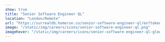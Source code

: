 ```yaml
---
show: true
title: "Senior Software Engineer QL"
location: "London/Remote"
url: "https://surrealdb.homerun.co/senior-software-engineer-ql/en?token=0090110385fba1656f0c064abdaf8c1d"
image: "/static/img/careers/icons/senior-software-engineer-ql.png"
imagehover: "/static/img/careers/icons/senior-software-engineer-ql-glow.png"
---
```

